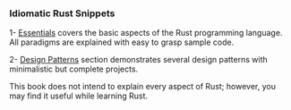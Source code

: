 ### Idiomatic Rust Snippets

1- [Essentials](./essentials/intro.md) covers the basic aspects of the Rust programming language. All paradigms are explained with easy to grasp sample code.

2- [Design Patterns](./patterns/intro.md) section demonstrates several design patterns with minimalistic but complete projects.

This book does not intend to explain every aspect of Rust; however, you may find it useful while learning Rust.
